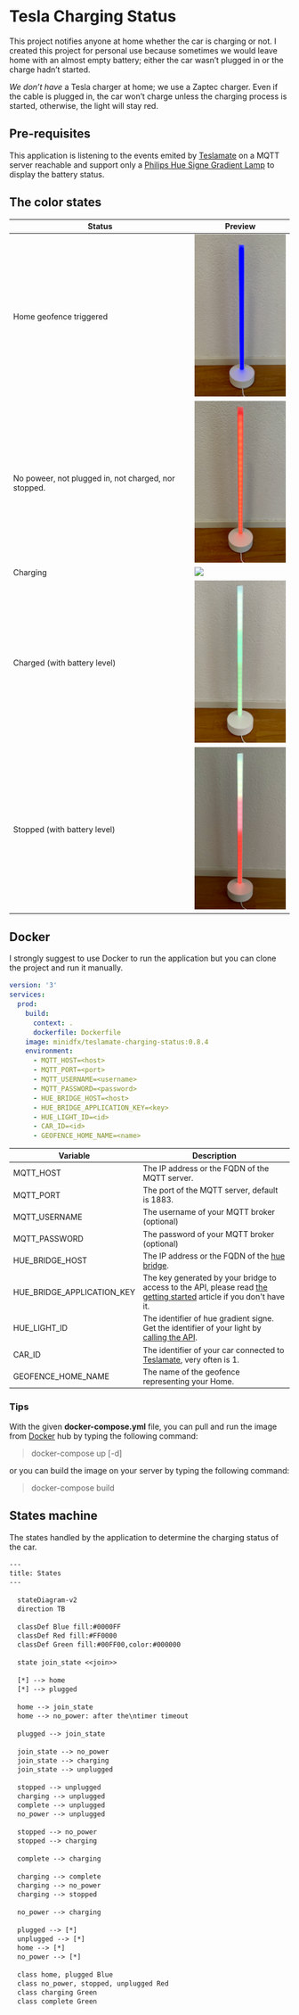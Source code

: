 # Tesla Charging Status

This project notifies anyone at home whether the car is charging or not. I created this project for personal use because sometimes we would leave home with an almost empty battery; either the car wasn’t plugged in or the charge hadn’t started.

*We don’t have* a Tesla charger at home; we use a Zaptec charger. Even if the cable is plugged in, the car won’t charge unless the charging process is started, otherwise, the light will stay red.

## Pre-requisites

This application is listening to the events emited by [Teslamate](https://github.com/teslamate-org/teslamate) on a MQTT server reachable and support only a [Philips Hue Signe Gradient Lamp](https://www.philips-hue.com/en-us/p/hue-white-and-color-ambiance-signe-gradient-floor-lamp/046677803513) to display the battery status.

## The color states

| Status                                               | Preview                 |
| ---------------------------------------------------- | ----------------------- |
| Home geofence triggered                              | ![](_doc/geofenced.png) |
| No poweer, not plugged in, not charged, nor stopped. | ![](_doc/no_power.png)  | s |
| Charging                                             | ![](_doc/charging.gif)  |
| Charged (with battery level)                         | ![](_doc/complete.png)  |
| Stopped (with battery level)                         | ![](_doc/stopped.png)   |

## Docker

I strongly suggest to use Docker to run the application but you can clone the project and run it manually.

```yaml
version: '3'
services:
  prod:
    build:
      context: .
      dockerfile: Dockerfile
    image: minidfx/teslamate-charging-status:0.8.4
    environment:
      - MQTT_HOST=<host>
      - MQTT_PORT=<port>
      - MQTT_USERNAME=<username>
      - MQTT_PASSWORD=<password>
      - HUE_BRIDGE_HOST=<host>
      - HUE_BRIDGE_APPLICATION_KEY=<key>
      - HUE_LIGHT_ID=<id>
      - CAR_ID=<id>
      - GEOFENCE_HOME_NAME=<name>
```

| Variable                   | Description                                                                                                                                                                                |
| -------------------------- | ------------------------------------------------------------------------------------------------------------------------------------------------------------------------------------------ |
| MQTT_HOST                  | The IP address or the FQDN of the MQTT server.                                                                                                                                             |
| MQTT_PORT                  | The port of the MQTT server, default is 1883.                                                                                                                                              |
| MQTT_USERNAME              | The username of your MQTT broker (optional)                                                                                                                                                |
| MQTT_PASSWORD              | The password of your MQTT broker (optional)                                                                                                                                                |
| HUE_BRIDGE_HOST            | The IP address or the FQDN of the [hue bridge](https://www.philips-hue.com/en-us/p/hue-bridge/046677458478).                                                                               |
| HUE_BRIDGE_APPLICATION_KEY | The key generated by your bridge to access to the API, please read [the getting started](https://developers.meethue.com/develop/hue-api-v2/getting-started/) article if you don't have it. |
| HUE_LIGHT_ID               | The identifier of hue gradient signe. Get the identifier of your light by [calling the API](https://developers.meethue.com/develop/hue-api-v2/getting-started/#retrieving-device-list).    |
| CAR_ID                     | The identifier of your car connected to [Teslamate](https://github.com/teslamate-org/teslamate), very often is 1.                                                                          |
| GEOFENCE_HOME_NAME         | The name of the geofence representing your Home.                                                                                                                                           |

### Tips

With the given **docker-compose.yml** file, you can pull and run the image from [Docker](https://hub.docker.com) hub by typing the following command:

> docker-compose up [-d]

or you can build the image on your server by typing the following command:

> docker-compose build

## States machine

The states handled by the application to determine the charging status of the car.

```mermaid
---
title: States
---

  stateDiagram-v2
  direction TB

  classDef Blue fill:#0000FF
  classDef Red fill:#FF0000
  classDef Green fill:#00FF00,color:#000000

  state join_state <<join>>

  [*] --> home
  [*] --> plugged

  home --> join_state
  home --> no_power: after the\ntimer timeout

  plugged --> join_state

  join_state --> no_power
  join_state --> charging
  join_state --> unplugged

  stopped --> unplugged
  charging --> unplugged
  complete --> unplugged
  no_power --> unplugged

  stopped --> no_power
  stopped --> charging

  complete --> charging

  charging --> complete
  charging --> no_power
  charging --> stopped

  no_power --> charging

  plugged --> [*]
  unplugged --> [*]
  home --> [*]
  no_power --> [*]

  class home, plugged Blue
  class no_power, stopped, unplugged Red
  class charging Green
  class complete Green
```
